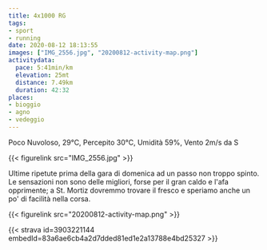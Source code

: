 ```yaml
---
title: 4x1000 RG
tags:
- sport
- running
date: 2020-08-12 18:13:55
images: ["IMG_2556.jpg", "20200812-activity-map.png"]
activitydata:
  pace: 5:41min/km
  elevation: 25mt
  distance: 7.49km
  duration: 42:32
places:
- bioggio
- agno
- vedeggio
---
```


Poco Nuvoloso, 29°C, Percepito 30°C, Umidità 59%, Vento 2m/s da S

<!--more-->

{{< figurelink src="IMG_2556.jpg" >}}

Ultime ripetute prima della gara di domenica ad un passo non troppo spinto. Le sensazioni non sono delle migliori, forse per il gran caldo e l'afa opprimente; a St. Mortiz dovremmo trovare il fresco e speriamo anche un po' di facilità nella corsa. 

{{< figurelink src="20200812-activity-map.png" >}}


{{< strava id=3903221144 embedId=83a6ae6cb4a2d7dded81ed1e2a13788e4bd25327 >}}
